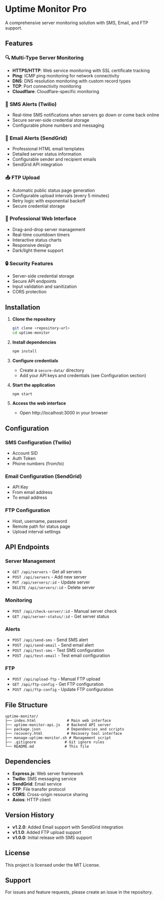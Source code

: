 # Uptime Monitor Pro

A comprehensive server monitoring solution with SMS, Email, and FTP support.

## Features

### 🔍 **Multi-Type Server Monitoring**
- **HTTPS/HTTP**: Web service monitoring with SSL certificate tracking
- **Ping**: ICMP ping monitoring for network connectivity
- **DNS**: DNS resolution monitoring with custom record types
- **TCP**: Port connectivity monitoring
- **Cloudflare**: Cloudflare-specific monitoring

### 📱 **SMS Alerts (Twilio)**
- Real-time SMS notifications when servers go down or come back online
- Secure server-side credential storage
- Configurable phone numbers and messaging

### 📧 **Email Alerts (SendGrid)**
- Professional HTML email templates
- Detailed server status information
- Configurable sender and recipient emails
- SendGrid API integration

### 📤 **FTP Upload**
- Automatic public status page generation
- Configurable upload intervals (every 5 minutes)
- Retry logic with exponential backoff
- Secure credential storage

### 🎨 **Professional Web Interface**
- Drag-and-drop server management
- Real-time countdown timers
- Interactive status charts
- Responsive design
- Dark/light theme support

### 🔒 **Security Features**
- Server-side credential storage
- Secure API endpoints
- Input validation and sanitization
- CORS protection

## Installation

1. **Clone the repository**
   ```bash
   git clone <repository-url>
   cd uptime-monitor
   ```

2. **Install dependencies**
   ```bash
   npm install
   ```

3. **Configure credentials**
   - Create a `secure-data/` directory
   - Add your API keys and credentials (see Configuration section)

4. **Start the application**
   ```bash
   npm start
   ```

5. **Access the web interface**
   - Open http://localhost:3000 in your browser

## Configuration

### SMS Configuration (Twilio)
- Account SID
- Auth Token
- Phone numbers (from/to)

### Email Configuration (SendGrid)
- API Key
- From email address
- To email address

### FTP Configuration
- Host, username, password
- Remote path for status page
- Upload interval settings

## API Endpoints

### Server Management
- `GET /api/servers` - Get all servers
- `POST /api/servers` - Add new server
- `PUT /api/servers/:id` - Update server
- `DELETE /api/servers/:id` - Delete server

### Monitoring
- `POST /api/check-server/:id` - Manual server check
- `GET /api/server-status/:id` - Get server status

### Alerts
- `POST /api/send-sms` - Send SMS alert
- `POST /api/send-email` - Send email alert
- `POST /api/test-sms` - Test SMS configuration
- `POST /api/test-email` - Test email configuration

### FTP
- `POST /api/upload-ftp` - Manual FTP upload
- `GET /api/ftp-config` - Get FTP configuration
- `POST /api/ftp-config` - Update FTP configuration

## File Structure

```
uptime-monitor/
├── index.html              # Main web interface
├── uptime-monitor-api.js   # Backend API server
├── package.json            # Dependencies and scripts
├── recovery.html           # Recovery tool interface
├── manage-uptime-monitor.sh # Management script
├── .gitignore             # Git ignore rules
└── README.md              # This file
```

## Dependencies

- **Express.js**: Web server framework
- **Twilio**: SMS messaging service
- **SendGrid**: Email service
- **FTP**: File transfer protocol
- **CORS**: Cross-origin resource sharing
- **Axios**: HTTP client

## Version History

- **v1.2.0**: Added Email support with SendGrid integration
- **v1.1.0**: Added FTP upload support
- **v1.0.0**: Initial release with SMS support

## License

This project is licensed under the MIT License.

## Support

For issues and feature requests, please create an issue in the repository.

